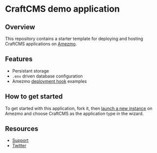# CraftCMS demo application

## Overview
This repository contains a starter template for deploying and hosting CraftCMS applications on [Amezmo](https://www.amezmo.com/register).

## Features
- Persistant storage
- `.env` driven database configuration
- Amezmo [deployment hook](https://www.amezmo.com/docs/deployments/hooks) examples


## How to get started

To get started with this application, fork it, then [launch a new instance](https://www.amezmo.com/sites/new) on Amezmo and choose CraftCMS as the application type in the wizard.

## Resources
- [Support](https://www.amezmo.com/support)
- [Twitter](https://twitter.com/amezmo)
